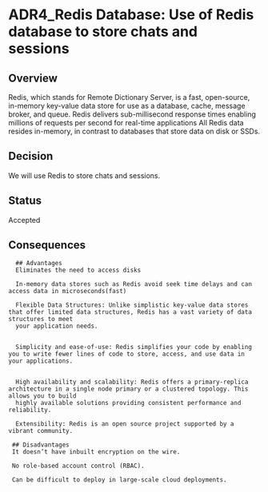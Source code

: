 # ADR4_Redis Database: Use of Redis database to store chats and sessions

## Overview
Redis, which stands for Remote Dictionary Server, is a fast, open-source, in-memory key-value data store for use as a database, cache, message broker, and queue.
Redis delivers sub-millisecond response times enabling millions of requests per second for real-time applications
All Redis data resides in-memory, in contrast to databases that store data on disk or SSDs.


## Decision
We will use Redis to store chats and sessions.


## Status
Accepted

## Consequences

      ## Advantages
      Eliminates the need to access disks

      In-memory data stores such as Redis avoid seek time delays and can access data in microseconds(fast)

      Flexible Data Structures: Unlike simplistic key-value data stores that offer limited data structures, Redis has a vast variety of data structures to meet 
      your application needs.
      
     
      Simplicity and ease-of-use: Redis simplifies your code by enabling you to write fewer lines of code to store, access, and use data in your applications.
  

      High availability and scalability: Redis offers a primary-replica architecture in a single node primary or a clustered topology. This allows you to build 
      highly available solutions providing consistent performance and reliability.

      Extensibility: Redis is an open source project supported by a vibrant community.

     ## Disadvantages
     It doesn’t have inbuilt encryption on the wire.

     No role-based account control (RBAC).

     Can be difficult to deploy in large-scale cloud deployments.

     